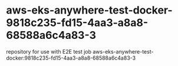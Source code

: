 # aws-eks-anywhere-test-docker-9818c235-fd15-4aa3-a8a8-68588a6c4a83-3
repository for use with E2E test job aws-eks-anywhere-test-docker:9818c235-fd15-4aa3-a8a8-68588a6c4a83-3
